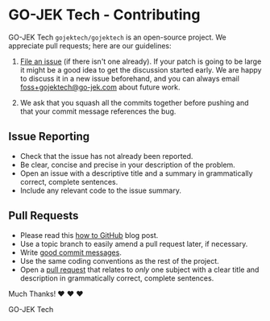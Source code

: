 # GO-JEK Tech - Contributing

GO-JEK Tech `gojektech/gojektech` is an open-source project. 
We appreciate pull requests; here are our guidelines:

1.  [File an issue][1] 
    (if there isn't one already). If your patch
    is going to be large it might be a good idea to get the
    discussion started early.  We are happy to discuss it in a
    new issue beforehand, and you can always email
    <foss+gojektech@go-jek.com> about future work.

2.  We ask that you squash all the commits together before
    pushing and that your commit message references the bug.

## Issue Reporting
- Check that the issue has not already been reported.
- Be clear, concise and precise in your description of the problem.
- Open an issue with a descriptive title and a summary in grammatically correct,
  complete sentences.
- Include any relevant code to the issue summary.

## Pull Requests
- Please read this [how to GitHub][2] blog post.
- Use a topic branch to easily amend a pull request later, if necessary.
- Write [good commit messages][3].
- Use the same coding conventions as the rest of the project.
- Open a [pull request][4] that relates to *only* one subject with a clear title
  and description in grammatically correct, complete sentences.

Much Thanks! ❤ ❤ ❤

GO-JEK Tech

[1]: https://github.com/gojektech/gojektech/issues
[2]: http://gun.io/blog/how-to-github-fork-branch-and-pull-request
[3]: http://tbaggery.com/2008/04/19/a-note-about-git-commit-messages.html
[4]: https://help.github.com/articles/using-pull-requests
